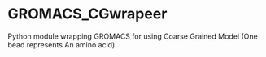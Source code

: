 # GROMACS_CGwrapeer
Python module wrapping GROMACS for using Coarse Grained Model (One bead represents An amino acid).
